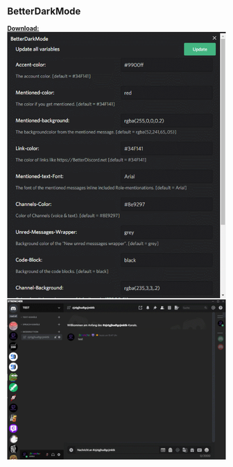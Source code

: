 ## BetterDarkMode 
[**Download:**](https://betterdiscord.net/ghdl?url=https://raw.githubusercontent.com/Strencher/BetterDiscordStuff/master/BetterDarkTheme/BetterDark.theme.css)
![image](https://raw.githubusercontent.com/Strencher/Strencher/master/GIF.gif)
![image](https://raw.githubusercontent.com/Strencher/Strencher/master/GIF2.gif)
